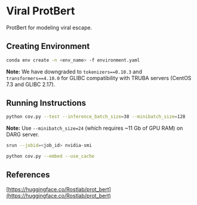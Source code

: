 # Viral ProtBert
ProtBert for modeling viral escape.

## Creating Environment

```bash
conda env create -n <env_name> -f environment.yaml
```

**Note:** We have downgraded to ``tokenizers==0.10.3`` and ``transformers==4.10.0`` for GLIBC compatibility with TRUBA servers (CentOS 7.3 and GLIBC 2.17).

## Running Instructions

```bash
python cov.py --test --inference_batch_size=38 --minibatch_size=128
```

**Note:** Use ``--minibatch_size=24`` (which requires ~11 Gb of GPU RAM) on DARG server.

```bash
srun --jobid=<job_id> nvidia-smi
```

```bash
python cov.py --embed --use_cache
```

## References

[https://huggingface.co/Rostlab/prot_bert](https://huggingface.co/Rostlab/prot_bert)